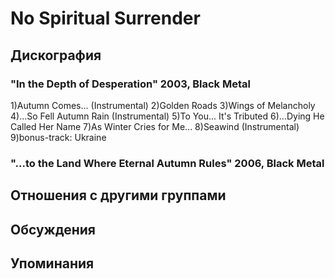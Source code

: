 # No Spiritual Surrender



## Дискография

### "In the Depth of Desperation" 2003, Black Metal

1)Autumn Comes... (Instrumental)
2)Golden Roads
3)Wings of Melancholy
4)...So Fell Autumn Rain (Instrumental)
5)To You... It's Tributed
6)...Dying He Called Her Name
7)As Winter Cries for Me...
8)Seawind (Instrumental)
9)bonus-track: Ukraine

### "...to the Land Where Eternal Autumn Rules" 2006, Black Metal




## Отношения с другими группами


## Обсуждения


## Упоминания

